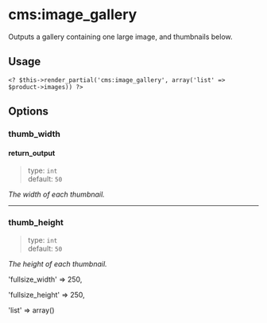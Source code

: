 # cms:image_gallery
Outputs a gallery containing one large image, and thumbnails below.

## Usage
	<? $this->render_partial('cms:image_gallery', array('list' => $product->images)) ?>
	
## Options
### thumb_width
#### return_output

> type: `int`  
> default: `50`

*The width of each thumbnail.*

---

### thumb_height
> type: `int`  
> default: `50`

*The height of each thumbnail.*

'fullsize_width' => 250,

'fullsize_height' => 250,

'list' => array()
